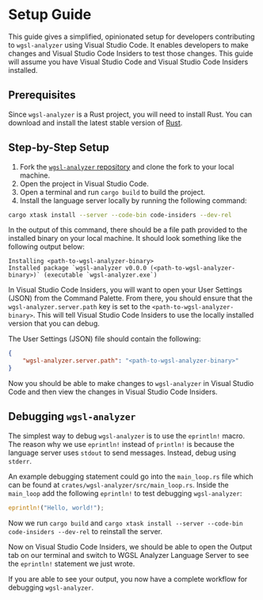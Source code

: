 # Setup Guide

This guide gives a simplified, opinionated setup for developers contributing to `wgsl-analyzer` using Visual Studio Code.
It enables developers to make changes and Visual Studio Code Insiders to test those changes.
This guide will assume you have Visual Studio Code and Visual Studio Code Insiders installed.

## Prerequisites

Since `wgsl-analyzer` is a Rust project, you will need to install Rust.
You can download and install the latest stable version of [Rust](https://www.rust-lang.org/tools/install).

## Step-by-Step Setup

1. Fork the [`wgsl-analyzer` repository](https://github.com/wgsl-analyzer/wgsl-analyzer) and clone the fork to your local machine.
2. Open the project in Visual Studio Code.
3. Open a terminal and run `cargo build` to build the project.
4. Install the language server locally by running the following command:

```bash
cargo xtask install --server --code-bin code-insiders --dev-rel
```

In the output of this command, there should be a file path provided to the installed binary on your local machine.
It should look something like the following output below:

```text
Installing <path-to-wgsl-analyzer-binary>
Installed package `wgsl-analyzer v0.0.0 (<path-to-wgsl-analyzer-binary>)` (executable `wgsl-analyzer.exe`)
```

In Visual Studio Code Insiders, you will want to open your User Settings (JSON) from the Command Palette.
From there, you should ensure that the `wgsl-analyzer.server.path` key is set to the `<path-to-wgsl-analyzer-binary>`.
This will tell Visual Studio Code Insiders to use the locally installed version that you can debug.

The User Settings (JSON) file should contain the following:

```json
{
    "wgsl-analyzer.server.path": "<path-to-wgsl-analyzer-binary>"
}
```

Now you should be able to make changes to `wgsl-analyzer` in Visual Studio Code and then view the changes in Visual Studio Code Insiders.

## Debugging `wgsl-analyzer`

The simplest way to debug `wgsl-analyzer` is to use the `eprintln!` macro.
The reason why we use `eprintln!` instead of `println!` is because the language server uses `stdout` to send messages.
Instead, debug using `stderr`.

An example debugging statement could go into the `main_loop.rs` file which can be found at `crates/wgsl-analyzer/src/main_loop.rs`.
Inside the `main_loop` add the following `eprintln!` to test debugging `wgsl-analyzer`:

```rust
eprintln!("Hello, world!");
```

Now we run `cargo build` and `cargo xtask install --server --code-bin code-insiders --dev-rel` to reinstall the server.

Now on Visual Studio Code Insiders, we should be able to open the Output tab on our terminal and switch to WGSL Analyzer Language Server to see the `eprintln!` statement we just wrote.

If you are able to see your output, you now have a complete workflow for debugging `wgsl-analyzer`.
